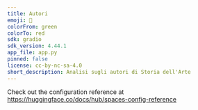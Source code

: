 ```yaml
---
title: Autori
emoji: 🏢
colorFrom: green
colorTo: red
sdk: gradio
sdk_version: 4.44.1
app_file: app.py
pinned: false
license: cc-by-nc-sa-4.0
short_description: Analisi sugli autori di Storia dell'Arte
---
```


Check out the configuration reference at https://huggingface.co/docs/hub/spaces-config-reference
